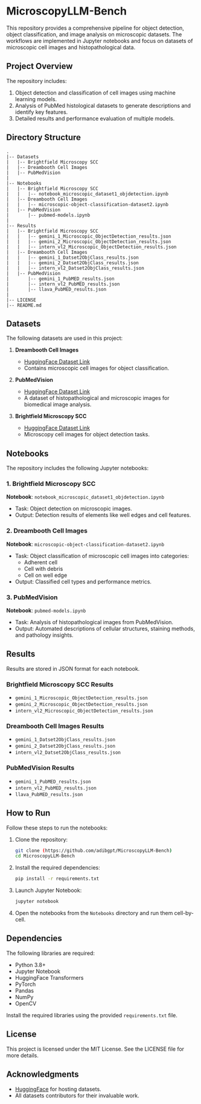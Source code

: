 # MicroscopyLLM-Bench

This repository provides a comprehensive pipeline for object detection, object classification, and image analysis on microscopic datasets. The workflows are implemented in Jupyter notebooks and focus on datasets of microscopic cell images and histopathological data.

## Project Overview
The repository includes:
1. Object detection and classification of cell images using machine learning models.
2. Analysis of PubMed histological datasets to generate descriptions and identify key features.
3. Detailed results and performance evaluation of multiple models.

## Directory Structure
```plaintext
.
|-- Datasets
|   |-- Brightfield Microscopy SCC
|   |-- Dreambooth Cell Images
|   |-- PubMedVision
|
|-- Notebooks
|   |-- Brightfield Microscopy SCC
|   |   |-- notebook_microscopic_dataset1_objdetection.ipynb
|   |-- Dreambooth Cell Images
|   |   |-- microscopic-object-classification-dataset2.ipynb
|   |-- PubMedVision
|       |-- pubmed-models.ipynb
|
|-- Results
|   |-- Brightfield Microscopy SCC
|   |   |-- gemini_1_Microscopic_ObjectDetection_results.json
|   |   |-- gemini_2_Microscopic_ObjectDetection_results.json
|   |   |-- intern_vl2_Microscopic_ObjectDetection_results.json
|   |-- Dreambooth Cell Images
|   |   |-- gemini_1_Datset2ObjClass_results.json
|   |   |-- gemini_2_Datset2ObjClass_results.json
|   |   |-- intern_vl2_Datset2ObjClass_results.json
|   |-- PubMedVision
|       |-- gemini_1_PubMED_results.json
|       |-- intern_vl2_PubMED_results.json
|       |-- llava_PubMED_results.json
|
|-- LICENSE
|-- README.md
```

## Datasets
The following datasets are used in this project:

1. **Dreambooth Cell Images**
   - [HuggingFace Dataset Link](https://huggingface.co/datasets/mario-dg/dreambooth-cell-images/viewer/default/train?p=45)
   - Contains microscopic cell images for object classification.

2. **PubMedVision**
   - [HuggingFace Dataset Link](https://huggingface.co/datasets/FreedomIntelligence/PubMedVision)
   - A dataset of histopathological and microscopic images for biomedical image analysis.

3. **Brightfield Microscopy SCC**
   - [HuggingFace Dataset Link](https://huggingface.co/datasets/mario-dg/brightfield-microscopy-scc)
   - Microscopy cell images for object detection tasks.

## Notebooks
The repository includes the following Jupyter notebooks:

### 1. Brightfield Microscopy SCC
**Notebook**: `notebook_microscopic_dataset1_objdetection.ipynb`
- Task: Object detection on microscopic images.
- Output: Detection results of elements like well edges and cell features.

### 2. Dreambooth Cell Images
**Notebook**: `microscopic-object-classification-dataset2.ipynb`
- Task: Object classification of microscopic cell images into categories:
  - Adherent cell
  - Cell with debris
  - Cell on well edge
- Output: Classified cell types and performance metrics.

### 3. PubMedVision
**Notebook**: `pubmed-models.ipynb`
- Task: Analysis of histopathological images from PubMedVision.
- Output: Automated descriptions of cellular structures, staining methods, and pathology insights.

## Results
Results are stored in JSON format for each notebook.

### Brightfield Microscopy SCC Results
- `gemini_1_Microscopic_ObjectDetection_results.json`
- `gemini_2_Microscopic_ObjectDetection_results.json`
- `intern_vl2_Microscopic_ObjectDetection_results.json`

### Dreambooth Cell Images Results
- `gemini_1_Datset2ObjClass_results.json`
- `gemini_2_Datset2ObjClass_results.json`
- `intern_vl2_Datset2ObjClass_results.json`

### PubMedVision Results
- `gemini_1_PubMED_results.json`
- `intern_vl2_PubMED_results.json`
- `llava_PubMED_results.json`

## How to Run
Follow these steps to run the notebooks:

1. Clone the repository:
   ```bash
   git clone (https://github.com/adibgpt/MicroscopyLLM-Bench)
   cd MicroscopyLLM-Bench
   ```

2. Install the required dependencies:
   ```bash
   pip install -r requirements.txt
   ```

3. Launch Jupyter Notebook:
   ```bash
   jupyter notebook
   ```

4. Open the notebooks from the `Notebooks` directory and run them cell-by-cell.

## Dependencies
The following libraries are required:
- Python 3.8+
- Jupyter Notebook
- HuggingFace Transformers
- PyTorch
- Pandas
- NumPy
- OpenCV

Install the required libraries using the provided `requirements.txt` file.

## License
This project is licensed under the MIT License. See the LICENSE file for more details.

## Acknowledgments
- [HuggingFace](https://huggingface.co/) for hosting datasets.
- All datasets contributors for their invaluable work.
